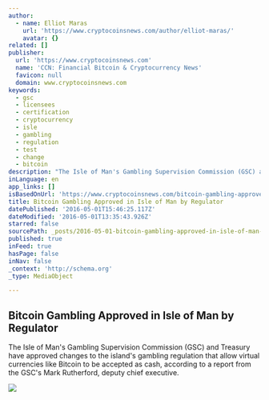 ```yaml
---
author:
  - name: Elliot Maras
    url: 'https://www.cryptocoinsnews.com/author/elliot-maras/'
    avatar: {}
related: []
publisher:
  url: 'https://www.cryptocoinsnews.com'
  name: 'CCN: Financial Bitcoin & Cryptocurrency News'
  favicon: null
  domain: www.cryptocoinsnews.com
keywords:
  - gsc
  - licensees
  - certification
  - cryptocurrency
  - isle
  - gambling
  - regulation
  - test
  - change
  - bitcoin
description: "The Isle of Man's Gambling Supervision Commission (GSC) and Treasury have approved changes to the island's gambling regulation that allow virtual currencies like Bitcoin to be accepted as cash, according to a report from the GSC's Mark Rutherford, deputy chief executive."
inLanguage: en
app_links: []
isBasedOnUrl: 'https://www.cryptocoinsnews.com/bitcoin-gambling-approved-in-isle-of-man-by-regulator/'
title: Bitcoin Gambling Approved in Isle of Man by Regulator
datePublished: '2016-05-01T15:46:25.117Z'
dateModified: '2016-05-01T13:35:43.926Z'
starred: false
sourcePath: _posts/2016-05-01-bitcoin-gambling-approved-in-isle-of-man-by-regulator.md
published: true
inFeed: true
hasPage: false
inNav: false
_context: 'http://schema.org'
_type: MediaObject

---
```

<article style=""><h1>Bitcoin Gambling Approved in Isle of Man by Regulator</h1><p>The Isle of Man's Gambling Supervision Commission (GSC) and Treasury have approved changes to the island's gambling regulation that allow virtual currencies like Bitcoin to be accepted as cash, according to a report from the GSC's Mark Rutherford, deputy chief executive.</p><img src="https://www.cryptocoinsnews.com/wp-content/uploads/2016/04/Isle-of-Man.jpg" /></article>